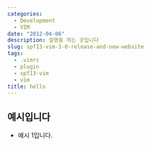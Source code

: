 ```yaml
---
categories:
  - Development
  - VIM
date: "2012-04-06"
description: 설명을 적는 곳입니다
slug: spf13-vim-3-0-release-and-new-website
tags:
  - .vimrc
  - plugin
  - spf13-vim
  - vim
title: hello
---
```


## 예시입니다

- 예시 1입니다.
